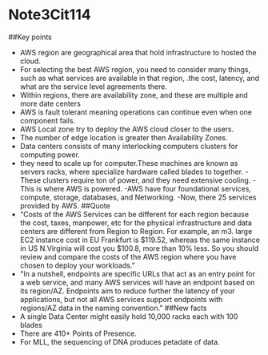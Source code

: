 # Note3Cit114
##Key points
- AWS region are geographical area that hold infrastructure to hosted the cloud. 
- For selecting the best AWS region, you need to consider many things, such as what services are available in that region, .the cost, latency, and what are the service level agreements there.
- Within regions, there are availability zone, and these are multiple and more date centers
- AWS is fault tolerant meaning operations can continue even when one component fails.
- AWS Local zone try to deploy the AWS cloud closer to the users.
- The number of edge location is greater then Availability Zones.
- Data centers consists of many interlocking computers clusters for computing power.
- they need to scale up for computer.These machines are known as servers racks, where specialize hardware called blades to together. 
-These clusters require ton of power, and they need extensive cooling.
-This is where AWS is powered.
-AWS have four foundational services, compute, storage, databases, and Networking.
-Now, there 25 services provided by AWS.
##Quote
- “Costs of the AWS Services can be different for each region because the cost, taxes, manpower, etc for the physical infrastructure and data centers are different from Region to Region. For example, an m3. large EC2 instance cost in EU Frankfurt is $119.52, whereas the same instance in US N.Virginia will cost you $100.8, more than 10% less. So you should review and compare the costs of the AWS region where you have chosen to deploy your workloads.”
- "In a nutshell, endpoints are specific URLs that act as an entry point for a web service, and many AWS services will have an endpoint based on its region/AZ. Endpoints aim to reduce further the latency of your applications, but not all AWS services support endpoints with regions/AZ data in the naming convention."
##New facts
- A single Data Center might easily hold 10,000 racks each with 100 blades
- There are 410+ Points of Presence.
- For MLL, the sequencing of DNA produces petadate of data.
